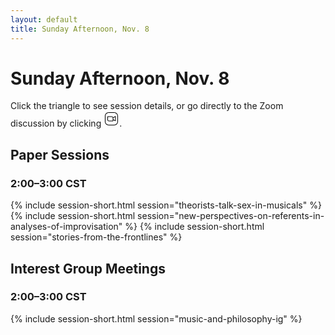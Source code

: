 ```yaml
---
layout: default
title: Sunday Afternoon, Nov. 8
---
```


# Sunday Afternoon, Nov. 8

Click the triangle to see session details, or go directly to the Zoom discussion by clicking <svg xmlns="http://www.w3.org/2000/svg" x="0px" y="0px"
width="25" height="25"
viewBox="0 0 50 50"
style=" fill:#000000;"><path d="M 16.380859 4 C 9.5545055 4 4 9.5545055 4 16.380859 L 4 33.619141 C 4 40.445495 9.5545055 46 16.380859 46 L 33.619141 46 C 40.445495 46 46 40.445495 46 33.619141 L 46 16.380859 C 46 9.5545055 40.445495 4 33.619141 4 L 16.380859 4 z M 16.380859 6 L 33.619141 6 C 39.364786 6 44 10.635214 44 16.380859 L 44 33.619141 C 44 39.364786 39.364786 44 33.619141 44 L 16.380859 44 C 10.635214 44 6 39.364786 6 33.619141 L 6 16.380859 C 6 10.635214 10.635214 6 16.380859 6 z M 37.203125 16.628906 C 36.897671 16.625906 36.588652 16.704536 36.306641 16.880859 L 30.673828 20.400391 C 29.994839 18.439614 28.178052 17 25.994141 17 L 13 17 A 1.0001 1.0001 0 0 0 12 18 L 12 27.994141 C 12 30.746526 14.253474 33 17.005859 33 L 30 33 A 1.0001 1.0001 0 0 0 31 32 L 31 28.802734 L 36.306641 32.119141 C 37.434686 32.824447 39 31.957395 39 30.626953 L 39 18.373047 C 39 17.375216 38.119486 16.63778 37.203125 16.628906 z M 37 18.804688 L 37 30.195312 L 31 26.445312 L 31 22.554688 L 37 18.804688 z M 14 19 L 25.994141 19 C 27.665755 19 29 20.334245 29 22.005859 L 29 27 L 29 31 L 17.005859 31 C 15.334245 31 14 29.665755 14 27.994141 L 14 19 z"></path></svg>.

## Paper Sessions

### 2:00–3:00 CST
{% include session-short.html session="theorists-talk-sex-in-musicals" %}
{% include session-short.html session="new-perspectives-on-referents-in-analyses-of-improvisation" %}
{% include session-short.html session="stories-from-the-frontlines" %}


## Interest Group Meetings

### 2:00–3:00 CST
{% include session-short.html session="music-and-philosophy-ig" %}

